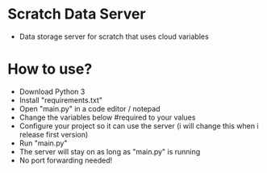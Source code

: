 # Scratch Data Server
- Data storage server for scratch that uses cloud variables

# How to use?
- Download Python 3
- Install "requirements.txt"
- Open "main.py" in a code editor / notepad
- Change the variables below #required to your values
- Configure your project so it can use the server (i will change this when i release first version)
- Run "main.py"
- The server will stay on as long as "main.py" is running
- No port forwarding needed!
